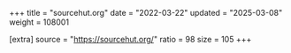 +++
title = "sourcehut.org"
date = "2022-03-22"
updated = "2025-03-08"
weight = 108001

[extra]
source = "https://sourcehut.org/"
ratio = 98
size = 105
+++
